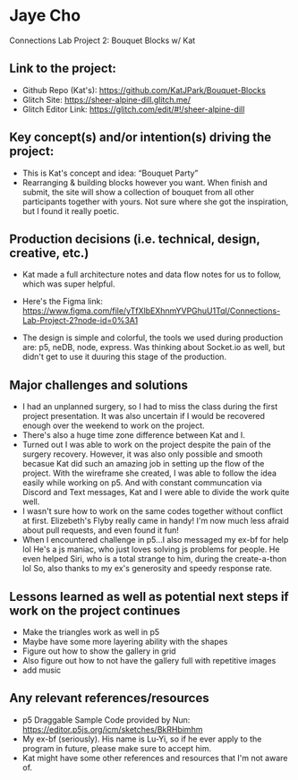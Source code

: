 
# Jaye Cho
Connections Lab Project 2: Bouquet Blocks w/ Kat 


## Link to the project: 
- Github Repo (Kat's):  https://github.com/KatJPark/Bouquet-Blocks 
- Glitch Site: https://sheer-alpine-dill.glitch.me/
- Glitch Editor Link: https://glitch.com/edit/#!/sheer-alpine-dill 


## Key concept(s) and/or intention(s) driving the project:
- This is Kat's concept and idea: “Bouquet Party” 
- Rearranging & building blocks however you want. When finish and submit, the site will show a collection of bouquet from all other participants together with yours. Not sure where she got the inspiration, but I found it really poetic. 


## Production decisions (i.e. technical, design, creative, etc.)
- Kat made a full architecture notes and data flow notes for us to follow, which was super helpful.
- Here's the Figma link: https://www.figma.com/file/yTfXlbEXhnmYVPGhuU1TqI/Connections-Lab-Project-2?node-id=0%3A1 

- The design is simple and colorful, the tools we used during production are: p5, neDB, node, express. Was thinking about Socket.io as well, but didn't get to use it duuring this stage of the production.


## Major challenges and solutions
- I had an unplanned surgery, so I had to miss the class during the first project presentation. It was also uncertain if I would be recovered enough over the weekend to work on the project. 
- There's also a huge time zone difference between Kat and I. 
- Turned out I was able to work on the project despite the pain of the surgery recovery. However, it was also only possible and smooth becasue Kat did such an amazing job in setting up the flow of the project. With the wireframe she created, I was able to follow the idea easily while working on p5. And with constant communcation via Discord and Text messages, Kat and I were able to divide the work quite well. 
- I wasn't sure how to work on the same codes together without conflict at first. Elizebeth's Flyby really came in handy! I'm now much less afraid about pull requests, and even found it fun!
- When I encountered challenge in p5...I also messaged my ex-bf for help lol He's a js maniac, who just loves solving js problems for people. He even helped Siri, who is a total strange to him, during the create-a-thon lol So, also thanks to my ex's generosity and speedy response rate. 



## Lessons learned as well as potential next steps if work on the project continues
- Make the triangles work as well in p5
- Maybe have some more layering ability with the shapes
- Figure out how to show the gallery in grid
- Also figure out how to not have the gallery full with repetitive images
- add music

## Any relevant references/resources
- p5 Draggable Sample Code provided by Nun: https://editor.p5js.org/icm/sketches/BkRHbimhm
- My ex-bf (seriously). His name is Lu-Yi, so if he ever apply to the program in future, please make sure to accept him. 
- Kat might have some other references and resources that I'm not aware of.
 

